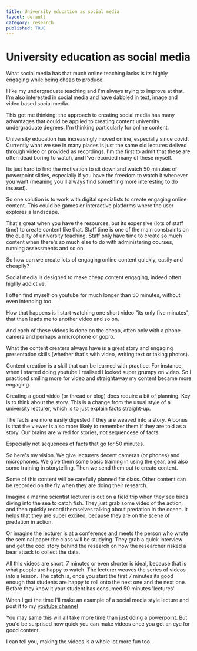 ```yaml
---
title: University education as social media
layout: default
category: research
published: TRUE
---
```


# University education as social media

What social media has that much online teaching lacks is its highly engaging while being cheap to produce. 

I like my undergraduate teaching and I'm always trying to improve at that. I'm also interested in social media and have dabbled in text, image and video based social media. 

This got me thinking: the approach to creating social media has many advantages that could be applied to creating content university undergraduate degrees. I'm thinking particularly for online content. 

University education has increasingly moved online, especially since covid. Currently what we see in many places is just the same old lectures delived through video or provided as recordings. I'm the first to admit that these are often dead boring to watch, and I've recorded many of these myself. 

Its just hard to find the motivation to sit down and watch 50 minutes of powerpoint slides, especially if you have the freedom to watch it whenever you want (meaning you'll always find something more interesting to do instead).

So one solution is to work with digital specialists to create engaging online content. This could be games or interactive platforms where the user explores a landscape. 

That's great when you have the resources, but its expensive (lots of staff time) to create content like that. Staff time is one of the main constraints on the quality of university teaching. Staff only have time to create so much content when there's so much else to do with administering courses, running assessments and so on. 

So how can we create lots of engaging online content quickly, easily and cheapily? 

Social media is designed to make cheap content engaging, indeed often highly addictive. 

I often find myself on youtube for much longer than 50 minutes, without even intending too. 

How that happens is I start watching one short video "its only five minutes", that then leads me to another video and so on. 

And each of these videos is done on the cheap, often only with a phone camera and perhaps a microphone or gopro.  

What the content creaters always have is a great story and engaging presentation skills (whether that's with video, writing text or taking photos). 

Content creation is a skill that can be learned with practice. For instance, when I started doing youtube I realised I looked super grumpy on video. So I practiced smiling more for video and straightaway my content became more engaging. 

Creating a good video (or thread or blog) does require a bit of planning. Key is to think about the story. This is a change from the usual style of a university lecturer, which is to just explain facts straight-up. 

The facts are more easily digested if they are weaved into a story. A bonus is that the viewer is also more likely to remember them if they are told as a story. Our brains are wired for stories, not sequencese of facts. 

Especially not sequences of facts that go for 50 minutes. 

So here's my vision. We give lecturers decent cameras (or phones) and microphones. We give them some basic training in using the gear, and also some training in storytelling. Then we send them out to create content. 

Some of this content will be carefully planned for class. Other content can be recorded on the fly when they are doing their research. 

Imagine a marine scientist lecturer is out on a field trip when they see birds diving into the sea to catch fish. They just grab some video of the action, and then quickly record themselves talking about predation in the ocean. It helps that they are super excited, because they are on the scene of predation in action. 

Or imagine the lecturer is at a conference and meets the person who wrote the seminal paper the class will be studying. They grab a quick interview and get the cool story behind the research on how the researcher risked a bear attack to collect the data. 

All this videos are short. 7 minutes or even shorter is ideal, because that is what people are happy to watch. The lecturer weaves the series of videos into a lesson. The catch is, once you start the first 7 minutes its good enough that students are happy to roll onto the next one and the next one. Before they know it your student has consumed 50 minutes 'lectures'. 

When I get the time I'll make an example of a social media style lecture and post it to my [youtube channel](https://www.youtube.com/channel/UCSH4ctGD-waPSI_4w6PlTBg) 

You may same this will all take more time than just doing a powerpoint. But you'd be surprised how quick you can make videos once you get an eye for good content.

I can tell you, making the videos is a whole lot more fun too. 
